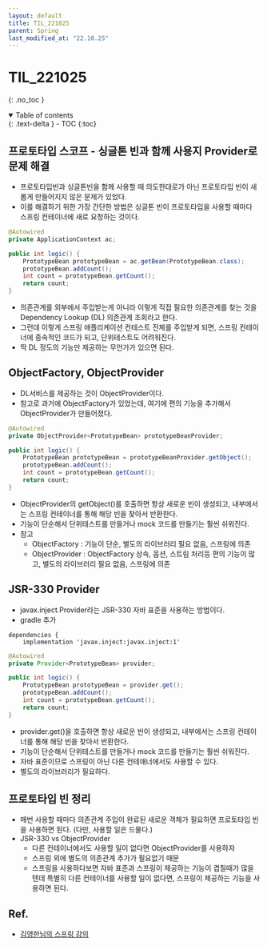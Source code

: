 ```yaml
---
layout: default
title: TIL_221025
parent: Spring
last_modified_at: "22.10.25"
---
```


# TIL_221025
{: .no_toc }

<details open markdown="block">
  <summary>
    Table of contents
  </summary>
  {: .text-delta }
- TOC
{:toc}
</details>

## 프로토타입 스코프 - 싱글톤 빈과 함께 사용지 Provider로 문제 해결
- 프로토타입빈과 싱글톤빈을 함께 사용할 때 의도한대로가 아닌 프로토타입 빈이 새롭게 만들어지지 않은 문제가 있었다.
- 이를 해결하기 위한 가장 간단한 방법은 싱글톤 빈이 프로토타입을 사용할 때마다 스프링 컨테이너에 새로 요청하는 것이다.

```java
@Autowired
private ApplicationContext ac;

public int logic() {
    PrototypeBean prototypeBean = ac.getBean(PrototypeBean.class);
    prototypeBean.addCount();
    int count = prototypeBean.getCount();
    return count;
}
```

- 의존관계를 외부에서 주입받는게 아니라 이렇게 직접 필요한 의존관계를 찾는 것을 Dependency Lookup (DL) 의존관계 조회라고 한다.
- 그런데 이렇게 스프링 애플리케이션 컨테스트 전체를 주입받게 되면, 스프링 컨테이너에 종속적인 코드가 되고, 단위테스트도 어려워진다.
- 딱 DL 정도의 기능만 제공하는 무언가가 있으면 된다.

## ObjectFactory, ObjectProvider
- DL서비스를 제공하는 것이 ObjectProvider이다.
- 참고로 과거에 ObjectFactory가 있었는데, 여기에 편의 기능을 추가해서 ObjectProvider가 만들어졌다.

```java
@Autowired
private ObjectProvider<PrototypeBean> prototypeBeanProvider;

public int logic() {
    PrototypeBean prototypeBean = prototypeBeanProvider.getObject();
    prototypeBean.addCount();
    int count = prototypeBean.getCount();
    return count;
}

```

- ObjectProvider의 getObject()를 호출하면 항상 새로운 빈이 생성되고, 내부에서는 스프링 컨테이너를 통해 해당 빈을 찾아서 반환한다. 
- 기능이 단순해서 단위테스트를 만들거나 mock 코드를 만들기는 훨씬 쉬워진다.
- 참고
    - ObjectFactory : 기능이 단순, 별도의 라이브러리 필요 없음, 스프링에 의존
    - ObjectProvider : ObjectFactory 상속, 옵션, 스트림 처리등 편의 기능이 많고, 별도의 라이브러리 필요 없음, 스프링에 의존


## JSR-330 Provider
- javax.inject.Provider라는 JSR-330 자바 표준을 사용하는 방법이다.
- gradle 추가

```text
dependencies {
	implementation 'javax.inject:javax.inject:1'

```

```java
@Autowired
private Provider<PrototypeBean> provider;

public int logic() {
    PrototypeBean prototypeBean = provider.get();
    prototypeBean.addCount();
    int count = prototypeBean.getCount();
    return count;
}

```
- provider.get()을 호출하면 항상 새로운 빈이 생성되고, 내부에서는 스프링 컨테이너를 통해 해당 빈을 찾아서 반환한다. 
- 기능이 단순해서 단위테스트를 만들거나 mock 코드를 만들기는 훨씬 쉬워진다.
- 자바 표준이므로 스프링이 아닌 다른 컨테애너에서도 사용할 수 있다.
- 별도의 라이브러리가 필요하다.

## 프로토타입 빈 정리
- 매번 사용할 때마다 의존관계 주입이 완료된 새로운 객체가 필요하면 프로토타입 빈을 사용하면 된다. (다만, 사용할 일은 드물다.)
- JSR-330 vs ObjectProvider
    - 다른 컨테이너에서도 사용할 일이 없다면 ObjectProvider를 사용하자
    - 스프링 외에 별도의 의존관계 추가가 필요없기 때문
    - 스프링을 사용하다보면 자바 표준과 스프링이 제공하는 기능이 겹칠때가 많을 텐데 특별히 다른 컨테이너를 사용할 일이 없다면, 스프링이 제공하는 기능을 사용하면 된다.


## Ref.
- <a href="https://www.inflearn.com/course/%EC%8A%A4%ED%94%84%EB%A7%81-%ED%95%B5%EC%8B%AC-%EC%9B%90%EB%A6%AC-%EA%B8%B0%EB%B3%B8%ED%8E%B8/dashboard">김영한님의 스프링 강의</a>
